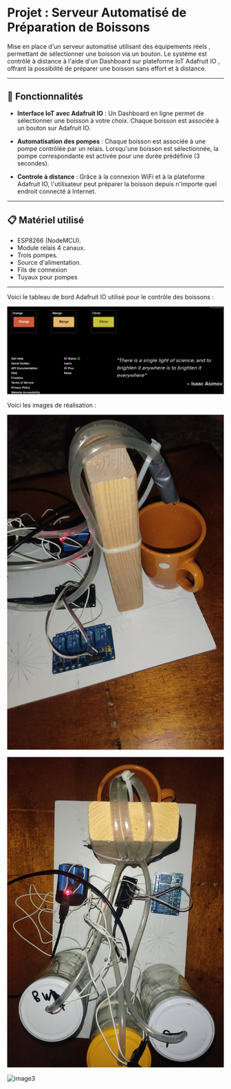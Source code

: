 # Projet : Serveur Automatisé de Préparation de Boissons

Mise en place d'un serveur automatisé utilisant des équipements réels , permettant de sélectionner une  boisson via un bouton. Le système est contrôlé à distance à l'aide d'un Dashboard sur plateforme IoT  Adafruit IO ,  offrant la possibilité de préparer une boisson sans effort et à distance.

---

## 🚀 Fonctionnalités

- **Interface IoT avec Adafruit IO** :
Un Dashboard en ligne permet de sélectionner une boisson à votre choix.
Chaque boisson est associée à un bouton sur Adafruit IO.

- **Automatisation des pompes** :
Chaque boisson est associée à une pompe contrôlée par un relais. Lorsqu'une boisson est sélectionnée, la pompe correspondante est activée pour une durée prédéfinie (3 secondes).

- **Controle à distance** :
Grâce à la connexion WiFi et à la plateforme Adafruit IO, l'utilisateur peut préparer la boisson depuis n'importe quel endroit connecté à Internet.

---

## 📋 Matériel utilisé
- ESP8266 (NodeMCU).
- Module relais 4 canaux.
- Trois pompes.
- Source d'alimentation.
- Fils de connexion
- Tuyaux pour pompes

---

Voici le tableau de bord Adafruit IO utilisé pour le contrôle des boissons :

![Dashboard](https://github.com/Ayoub-B-H/Distribution-Automatique-IoT/blob/main/images/Dashboard.png?raw=true)

Voici les images de réalisation :

![image1](https://github.com/Ayoub-B-H/Distribution-Automatique-IoT/blob/main/images/realisation.jpg?raw=true)


![image2](https://github.com/Ayoub-B-H/Distribution-Automatique-IoT/blob/main/images/realisation2.jpg?raw=true)


![image3]()
